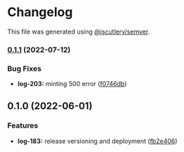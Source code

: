 # Changelog

This file was generated using [@jscutlery/semver](https://github.com/jscutlery/semver).

### [0.1.1](https://github.com/ikigai-github/logosphere/compare/cardano-0.1.0...cardano-0.1.1) (2022-07-12)

### Bug Fixes

- **log-203:** minting 500 error ([f0746db](https://github.com/ikigai-github/logosphere/commit/f0746db15923dbbdd0df9c16597076719cbeea8c))

## 0.1.0 (2022-06-01)

### Features

- **log-183:** release versioning and deployment ([fb2e406](https://github.com/ikigai-github/logosphere/commit/fb2e4060161d0069c13ac8508982c36b3a7bbabb))

